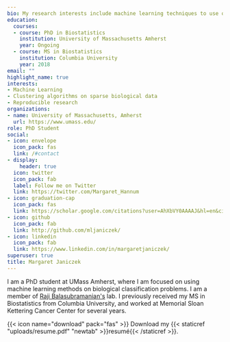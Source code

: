 ```yaml
---
bio: My research interests include machine learning techniques to use on large, sparse, biological data. 
education:
  courses:
  - course: PhD in Biostatistics
    institution: University of Massachusetts Amherst
    year: Ongoing
  - course: MS in Biostatistics
    institution: Columbia University
    year: 2018
email: ""
highlight_name: true
interests:
- Machine Learning
- Clustering algorithms on sparse biological data
- Reproducible research
organizations:
- name: University of Massachusetts, Amherst
  url: https://www.umass.edu/
role: PhD Student
social:
- icon: envelope
  icon_pack: fas
  link: /#contact
- display:
    header: true
  icon: twitter
  icon_pack: fab
  label: Follow me on Twitter
  link: https://twitter.com/Margaret_Hannum
- icon: graduation-cap
  icon_pack: fas
  link: https://scholar.google.com/citations?user=AhXbVY0AAAAJ&hl=en&citsig=AMD79orj40uaLaTKXYTrF7m-D9Zd7ZGUjQ
- icon: github
  icon_pack: fab
  link: http://github.com/mljaniczek/
- icon: linkedin
  icon_pack: fab
  link: https://www.linkedin.com/in/margaretjaniczek/
superuser: true
title: Margaret Janiczek
---
```


I am a PhD student at UMass Amherst, where I am focused on using machine learning methods on biological classification problems. I am a member of [Raji Balasubramanian's](https://raji-lab.github.io/) lab. I previously  received my MS in Biostatistics from Columbia University, and worked at Memorial Sloan Kettering Cancer Center for several years. 


{{< icon name="download" pack="fas" >}} Download my {{< staticref "uploads/resume.pdf" "newtab" >}}resumé{{< /staticref >}}.
